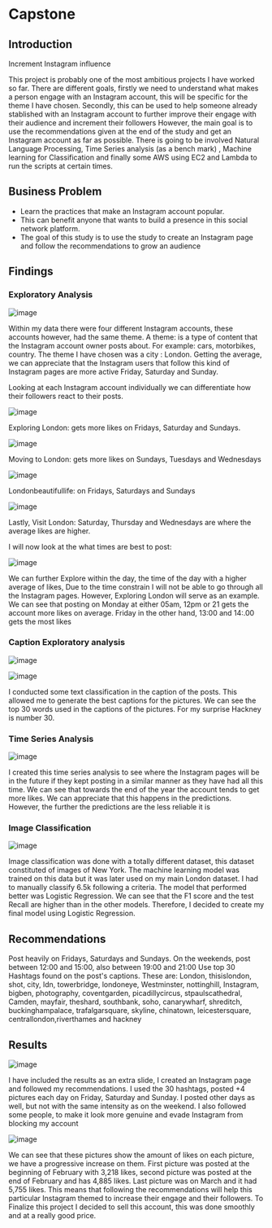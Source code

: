 # Capstone


## Introduction

Increment Instagram influence

This project is probably one of the most ambitious projects I have worked so far. There are different goals, firstly we need to understand what makes a person engage with an Instagram account, this will be specific for the theme I have chosen.
Secondly, this can be used to help someone already stablished with an Instagram account to further improve their engage with their audience and increment their followers 
However, the main goal is to use the recommendations given at the end of the study and get an Instagram account as far as possible. 
There is going to be involved Natural Language Processing, Time Series analysis (as a bench mark) , Machine learning for Classification and finally some AWS using EC2 and Lambda to run the scripts at certain times. 

## Business Problem

- Learn the practices that make an Instagram account popular. 
- This can benefit anyone that wants to build a presence in this social network platform.
- The goal of this study is to use the study to create an Instagram page and follow the recommendations  to grow an audience

## Findings 
### Exploratory Analysis
![image](https://user-images.githubusercontent.com/36000513/118202660-4ac9f700-b452-11eb-8010-b27925249dd0.png)

Within my data there were four different Instagram accounts, these accounts however, had the same theme. A theme: is a type of content that the Instagram account owner posts about. For example: cars, motorbikes, country. 
The theme I have chosen was a city : London. 
Getting the average, we can appreciate that the Instagram users that follow this kind of Instagram pages are more active Friday, Saturday and Sunday. 




Looking at each Instagram account individually we can differentiate how their followers react to their posts. 

![image](https://user-images.githubusercontent.com/36000513/118202734-70ef9700-b452-11eb-822a-ace5f2b0c22d.png)

Exploring London: gets more likes on Fridays, Saturday and Sundays.

![image](https://user-images.githubusercontent.com/36000513/118202780-86fd5780-b452-11eb-94a2-9016837bbd90.png)

Moving to London: gets more likes on Sundays, Tuesdays and Wednesdays 

![image](https://user-images.githubusercontent.com/36000513/118202786-89f84800-b452-11eb-9626-716d3ef62646.png)

Londonbeautifullife: on Fridays, Saturdays and Sundays

![image](https://user-images.githubusercontent.com/36000513/118202792-8cf33880-b452-11eb-9e42-5490994e20dd.png)

Lastly, Visit London: Saturday, Thursday and Wednesdays are where the average likes are higher.

I will now look at the what times are best to post:

![image](https://user-images.githubusercontent.com/36000513/118202923-d774b500-b452-11eb-8f7b-c2a6454c7c5a.png)

We can further Explore within the day, the time of the day with a higher average of likes, 
Due to the time constrain I will not be able to go through all the Instagram pages. However, Exploring London will serve as an example. 
We can see that posting on Monday at either 05am, 12pm or 21 gets the account more likes on average. 
Friday in the other hand, 13:00 and 14:.00 gets the most likes


### Caption Exploratory analysis
![image](https://user-images.githubusercontent.com/36000513/118202966-f2472980-b452-11eb-8656-8f6416ff5783.png)

![image](https://user-images.githubusercontent.com/36000513/118202970-f5421a00-b452-11eb-824b-f4f8640c99b8.png)

I conducted some text classification in the caption of the posts.  This allowed me to generate the best captions for the pictures. 
We can see the top 30 words used in the captions of the pictures.  For my surprise Hackney is number 30. 

### Time Series Analysis

![image](https://user-images.githubusercontent.com/36000513/118203067-30444d80-b453-11eb-8f7e-65b308be3f65.png)

I created this time series analysis to see where the Instagram pages will be in the future if they kept posting in a similar manner as they have had all this time. 
We can see that towards the end of the year the account tends to get more likes. We can appreciate that this happens in the predictions. However, the further the predictions are the less reliable it is


### Image Classification 

![image](https://user-images.githubusercontent.com/36000513/118203108-47833b00-b453-11eb-8f55-d188726af022.png)

Image classification was done with a totally different dataset, this dataset constituted of images of New York. The machine learning model was trained on this data but it was later used on my main London dataset. 
I had to manually classify 6.5k following a criteria. The model that performed better was Logistic Regression. We can see that the F1 score and the test Recall are higher than in the other models. Therefore, I decided to create my final model using Logistic Regression. 

## Recommendations

Post heavily on Fridays, Saturdays and Sundays.
On the weekends, post between 12:00 and 15:00, also between 19:00 and 21:00
Use top 30 Hashtags found on the post's captions. These are: 
London, thisislondon, shot, city, ldn, towerbridge, londoneye, Westminster, nottinghill, Instagram, bigben, photography, coventgarden, picadillycircus, stpaulscathedral, Camden, mayfair, theshard, southbank, soho, canarywharf, shreditch, buckinghampalace, trafalgarsquare, skyline, chinatown, leicestersquare, centrallondon,riverthames and hackney 


## Results 

![image](https://user-images.githubusercontent.com/36000513/118203323-b8c2ee00-b453-11eb-8c3f-eb3ef6e416e5.png)


I have included the results as an extra slide, I created an Instagram page and followed my recommendations. I used the 30 hashtags, posted +4 pictures each day on Friday, Saturday and Sunday. I posted other days as well, but not with the same intensity as on the weekend. 
I also followed some people, to make it look more genuine and evade Instagram from blocking my account 



![image](https://user-images.githubusercontent.com/36000513/118203287-a34dc400-b453-11eb-9151-520137b24c1b.png)


We can see that these pictures show the amount of likes on each picture, we have a progressive increase on them. First picture was posted at the beginning of February with 3,218 likes, second picture was posted at the end of February and has 4,885 likes. Last picture was on March and it had 5,755 likes. This means that following the recommendations will help this particular Instagram themed to increase their engage and their followers. 
To Finalize this project I decided to sell this account, this was done smoothly and at a really good price. 




